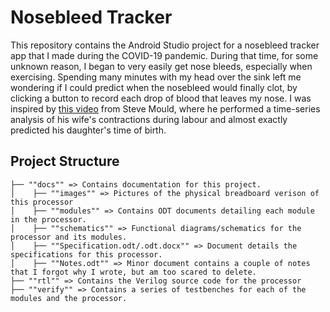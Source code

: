 # Nosebleed Tracker

This repository contains the Android Studio project for a nosebleed tracker app that I made during the COVID-19 pandemic. During that time, for some unknown reason, I began to very easily get nose bleeds, especially when exercising. Spending many minutes with my head over the sink left me wondering if I could predict when the nosebleed would finally clot, by clicking a button to record each drop of blood that leaves my nose. I was inspired by [this video](https://www.youtube.com/watch?v=k7q0Y2W0Rn4) from Steve Mould, where he performed a time-series analysis of his wife's contractions during labour and almost exactly predicted his daughter's time of birth.

## Project Structure

```
├── ""docs"" => Contains documentation for this project.  
│    ├── ""images"" => Pictures of the physical breadboard verison of this processor
│    ├── ""modules"" => Contains ODT documents detailing each module in the processor.
│    ├── ""schematics"" => Functional diagrams/schematics for the processor and its modules. 
│    ├── ""Specification.odt/.odt.docx"" => Document details the specifications for this processor.  
│    ├── ""Notes.odt"" => Minor document contains a couple of notes that I forgot why I wrote, but am too scared to delete. 
├── ""rtl"" => Contains the Verilog source code for the processor
├── ""verify"" => Contains a series of testbenches for each of the modules and the processor.
```
